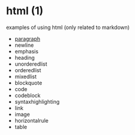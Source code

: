 # html (1)
examples of using html (only related to markdown)

+ [paragraph](paragraph.md)
+ newline
+ emphasis
+ heading
+ unorderedlist
+ orderedlist
+ mixedlist
+ blockquote
+ code
+ codeblock
+ syntaxhighlighting
+ link
+ image
+ horizontalrule
+ table
